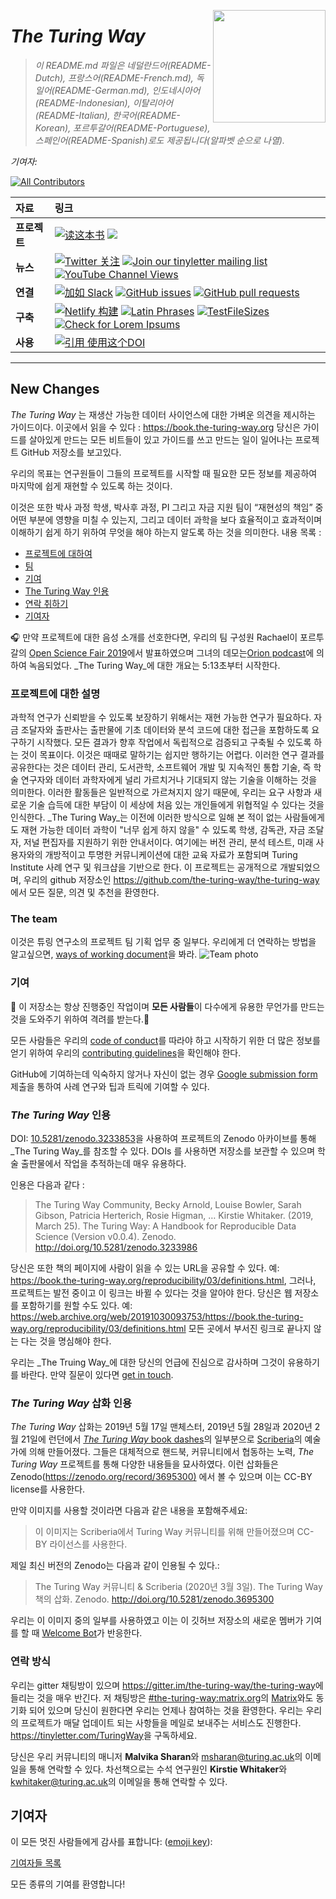 <a href="https://book.the-turing-way.org/welcome.html"><img src="book/website/figures/logo/logo.jpg?raw=true)" width="180" align="Right" /></a>

# _The Turing Way_

>_이 README.md 파일은 네덜란드어(README-Dutch), 프랑스어(README-French.md), 독일어(README-German.md), 인도네시아어(README-Indonesian), 이탈리아어(README-Italian), 한국어(README-Korean), 포르투갈어(README-Portuguese), 스페인어(README-Spanish)로도 제공됩니다(알파벳 순으로 나열)._

*기여자:*

<!-- ALL-CONTRIBUTORS-BADGE:START - Do not remove or modify this section -->
[![All Contributors](https://img.shields.io/badge/all_contributors-328-orange.svg)](#contributors)
<!-- ALL-CONTRIBUTORS-BADGE:END -->

| 자료 | 링크|
| :--- | :--- |
| **프로젝트** | [![读这本书](https://img.shields.io/badge/read-the%20book-blue.svg)](https://book.the-turing-way.org) [![](https://img.shields.io/static/v1?label=TuringWay&message=I%20want%20to%20contribute!&color=yellow&logo=data%3Aimage%2Fpng%3Bbase64%2CiVBORw0KGgoAAAANSUhEUgAAABAAAAAQCAYAAAAf8%2F9hAAACYklEQVQ4jXXTy09TQRTH8f5VPhI1xoVxYURNAFcmRleaGDdGXQlKAYkLUARNfICoScGKpTyE3t5bkKD2AUQepUXB0gcgLTalD9rema8LKRVrT3I2k%2Fl95kwyY6BMfQiFqHaoVDlUBoJBZJl9hn8XRsIhqh0abd55tnWdrBA8WfBSpakMhUqhXUCJhKl2aLR65%2FEtLeGc%2BYoy5aHf46bX7cThctK%2BAw2HQkVAW41wzqHRMjNNRteR%2BQzGjg5udZtQ47FiO50gdLZ1nVbvPNUOFSUSxnB4sJ%2F0TjCTTjHk%2BoJl%2BRtqPEaL6zMH79Rw0dyDVVURqRgyn0EkN8jkshwZGsBQodgQyQ2kyDPsce859drjdqLRKE0D%2FZhHR5F6DpHc2B3%2FjF3BcFqxARIpBXXmt9ii67vAYDhIr8fNx0UfE3OzzC0sIHIpxNYqSPEHqFBsiFQMkU3h8vs5%2FvABTeNje6BCj%2FxcwzLlIZHYROq5v4EoIr2JyCbJ57Kobjd3u7o41v4I68pyCfTGrhSvUKHYAJD5bcTWGjKbJJdO4A8E6JyexP4rWgK8Vkb2AjK7hcxnmZybxfF9kff%2BhZJQofvXwhg7O4vAfU2l79ME79xOrjY3c9ZYVzZs8nvZf6%2BRQCRCTgiODg1iCK6vc6WtjZM1tzlRW8sNa99%2Fx64fH%2BNAQz0un49nfh%2BVmspAcKX4lKWUbMbjXOg2cf3Vy%2BLIoRWqekxc7nhB6%2FQ0lZqKJRBAyjKfKZFIcKixgVPPn3LTamFfUyPne7qp1Oz0Bn4g5d7vVAIUamJ2FqPZzCW7gvlHabBQvwE2XnlAiFRrOwAAAABJRU5ErkJggg%3D%3D)](https://github.com/the-turing-way/the-turing-way/blob/main/CONTRIBUTING.md) |
| **뉴스** | [![Twitter 关注](https://img.shields.io/twitter/follow/turingway?style=social)](https://twitter.com/turingway) [![Join our tinyletter mailing list](https://img.shields.io/badge/receive-our%20newsletter%20❤%EF%B8%8F-blueviolet.svg)](https://tinyletter.com/TuringWay)  [![YouTube Channel Views](https://img.shields.io/youtube/channel/views/UCPDxZv5BMzAw0mPobCbMNuA?style=social)](https://www.youtube.com/channel/UCPDxZv5BMzAw0mPobCbMNuA)  |
| **연결** | [![加如 Slack](https://img.shields.io/badge/Chat-on%20Slack-ff69b4)](https://join.slack.com/t/theturingway/shared_invite/zt-fn608gvb-h_ZSpoA29cCdUwR~TIqpBw) [![GitHub issues](https://img.shields.io/github/issues/the-turing-way/the-turing-way)](https://github.com/the-turing-way/the-turing-way/issues) [![GitHub pull requests](https://img.shields.io/github/issues-pr/the-turing-way/the-turing-way)](https://github.com/the-turing-way/the-turing-way/pulls) |
| **구축** | [![Netlify 构建](https://github.com/the-turing-way/the-turing-way/workflows/CI/badge.svg)](https://github.com/the-turing-way/the-turing-way/actions?query=workflow%3ACI+branch%3Amain) [![Latin Phrases](https://github.com/the-turing-way/the-turing-way/workflows/Check%20for%20Latin%20Phrases/badge.svg)](https://github.com/the-turing-way/the-turing-way/actions?query=workflow%3A%22Check+for+Latin+Phrases%22+branch%3Amain) [![TestFileSizes](https://github.com/the-turing-way/the-turing-way/workflows/TestFileSizes/badge.svg)](https://github.com/the-turing-way/the-turing-way/actions?query=workflow%3ATestFileSizes+branch%3Amain) [![Check for Lorem Ipsums](https://github.com/the-turing-way/the-turing-way/workflows/Check%20for%20Lorem%20Ipsums/badge.svg)](https://github.com/the-turing-way/the-turing-way/actions?query=workflow%3A%22Check+for+Lorem+Ipsums%22+branch%3Amain) |
| **사용** |  [![引用 使用这个DOI](https://zenodo.org/badge/DOI/10.5281/zenodo.3233853.svg)](https://doi.org/10.5281/zenodo.3233853) |

----
New Changes  
----  


_The Turing Way_ 는 재생산 가능한 데이터 사이언스에 대한 가벼운 의견을 제시하는 가이드이다.
이곳에서 읽을 수 있다 : <https://book.the-turing-way.org>
당신은 가이드를 살아있게 만드는 모든 비트들이 있고 가이드를 쓰고 만드는 일이 일어나는 프로젝트 GitHub 저장소를 보고있다.

우리의 목표는 연구원들이 그들의 프로젝트를 시작할 때 필요한 모든 정보를 제공하여 마지막에 쉽게 재현할 수 있도록 하는 것이다.

이것은 또한 박사 과정 학생, 박사후 과정, PI 그리고 자금 지원 팀이 “재현성의 책임” 중 어떤 부분에 영향을 미칠 수 있는지, 그리고 데이터 과학을 보다 효율적이고 효과적이며 이해하기 쉽게 하기 위하여 무엇을 해야 하는지 알도록 하는 것을 의미한다.
내용 목록 : 

- [프로젝트에 대하여](#about-the-project)
- [팀](#the-team)
- [기여](#contributing)
- [The Turing Way 인용](#citing-the-turing-way)
- [연락 취하기](#get-in-touch)
- [기여자](#contributors)

🎧 만약 프로젝트에 대한 음성 소개를 선호한다면, 우리의 팀 구성원 Rachael이 포르투갈의 [Open Science Fair 2019](https://www.opensciencefair.eu/)에서 발표하였으며 그녀의 데모는[Orion podcast](https://orionopenscience.podbean.com/e/the-fair-is-in-town-figshare-the-turing-way-and-open-science-quest-at-the-osfair2019/)에 의하여 녹음되었다.
_The Turing Way_에 대한 개요는 5:13초부터 시작한다.

### 프로젝트에 대한 설명

과학적 연구가 신뢰받을 수 있도록 보장하기 위해서는 재현 가능한 연구가 필요하다.
자금 조달자와 출판사는 출판물에 기초 데이터와 분석 코드에 대한 접근을 포함하도록 요구하기 시작했다.
모든 결과가 향후 작업에서 독립적으로 검증되고 구축될 수 있도록 하는 것이 목표이다.
이것은 때때로 말하기는 쉽지만 행하기는 어렵다.
이러한 연구 결과를 공유한다는 것은 데이터 관리, 도서관학, 소프트웨어 개발 및 지속적인 통합 기술, 즉 학술 연구자와 데이터 과학자에게 널리 가르치거나 기대되지 않는 기술을 이해하는 것을 의미한다.
이러한 활동들은 일반적으로 가르쳐지지 않기 때문에, 우리는 요구 사항과 새로운 기술 습득에 대한 부담이 이 세상에 처음 있는 개인들에게 위협적일 수 있다는 것을 인식한다. 
_The Turing Way_는 이전에 이러한 방식으로 일해 본 적이 없는 사람들에게도 재현 가능한 데이터 과학이 "너무 쉽게 하지 않을" 수 있도록 학생, 감독관, 자금 조달자, 저널 편집자를 지원하기 위한 안내서이다.
여기에는 버전 관리, 분석 테스트, 미래 사용자와의 개방적이고 투명한 커뮤니케이션에 대한 교육 자료가 포함되며 Turing Institute 사례 연구 및 워크샵을 기반으로 한다. 
이 프로젝트는 공개적으로 개발되었으며, 우리의 github 저장소인 <https://github.com/the-turing-way/the-turing-way>에서 모든 질문, 의견 및 추천을 환영한다.

### The team

이것은 튜링 연구소의 프로젝트 팀 기획 업무 중 일부다.
우리에게 더 연락하는 방법을 알고싶으면, [ways of working document](ways_of_working.md)을 봐라.
![Team photo](book/website/figures/TuringWayTeam.jpg)

### 기여

:construction: 이 저장소는 항상 진행중인 작업이며 **모든 사람들**이 다수에게 유용한 무언가를 만드는 것을 도와주기 위하여 격려를 받는다.:construction:

모든 사람들은 우리의 [code of conduct](CODE_OF_CONDUCT.md)를 따라야 하고 시작하기 위한 더 많은 정보를 얻기 위하여 우리의 [contributing guidelines](CONTRIBUTING.md)을 확인해야 한다.

GitHub에 기여하는데 익숙하지 않거나 자신이 없는 경우 [Google submission form](https://goo.gl/forms/akFqZEIy2kxAjfZW2) 제출을 통하여 사례 연구와 팁과 트릭에 기여할 수 있다.

### _The Turing Way_ 인용

DOI: [10.5281/zenodo.3233853](https://doi.org/10.5281/zenodo.3233853)을 사용하여 프로젝트의 Zenodo 아카이브를 통해 _The Turing Way_를 참조할 수 있다.
DOIs 를 사용하면 저장소를 보관할 수 있으며 학술 출판물에서 작업을 추적하는데 매우 유용하다.

인용은 다음과 같다 : 

> The Turing Way Community, Becky Arnold, Louise Bowler, Sarah Gibson, Patricia Herterich, Rosie Higman, … Kirstie Whitaker. (2019, March 25). The Turing Way: A Handbook for Reproducible Data Science (Version v0.0.4). Zenodo. <http://doi.org/10.5281/zenodo.3233986>

당신은 또한 책의 페이지에 사람이 읽을 수 있는 URL을 공유할 수 있다. 예: <https://book.the-turing-way.org/reproducibility/03/definitions.html>, 그러나, 프로젝트는 발전 중이고 이 링크는 바뀔 수 있다는 것을 알아야 한다.
당신은 웹 저장소를 포함하기를 원할 수도 있다. 예: <https://web.archive.org/web/20191030093753/https://book.the-turing-way.org/reproducibility/03/definitions.html> 모든 곳에서 부서진 링크로 끝나지 않는 다는 것을 명심해야 한다.

우리는 _The Truing Way_에 대한 당신의 언급에 진심으로 감사하며 그것이 유용하기를 바란다. 만약 질문이 있다면 [get in touch](#get-in-touch).

### _The Turing Way_ 삽화 인용

_The Turing Way_ 삽화는 2019년 5월 17일 맨체스터, 2019년 5월 28일과 2020년 2월 21일에 런던에서  [_The Turing Way_ book dashes](https://github.com/the-turing-way/the-turing-way/tree/main/workshops/book-dash)의 일부분으로 [Scriberia](https://www.scriberia.co.uk/)의 예술가에 의해 만들어졌다.
그들은 대체적으로 핸드북, 커뮤니티에서 협동하는 노력, _The Turing Way_ 프로젝트를 통해 다양한 내용들을 묘사하였다. 
이런 삽화들은 Zenodo([https://zenodo.org/record/3695300)](https://zenodo.org/record/3695300) 에서 볼 수 있으며 이는 CC-BY license를 사용한다.


만약 이미지를 사용할 것이라면 다음과 같은 내용을 포함해주세요:

>  이 이미지는 Scriberia에서 Turing Way 커뮤니티를 위해 만들어졌으며 CC-BY 라이선스를 사용한다.

제일 최신 버전의 Zenodo는 다음과 같이 인용될 수 있다.:

>  The Turing Way 커뮤니티 & Scriberia (2020년 3월 3일). The Turing Way 책의 삽화. Zenodo. http://doi.org/10.5281/zenodo.3695300

우리는 이 이미지 중의 일부를 사용하였고 이는 이 깃허브 저장소의 새로운 멤버가 기여를 할 때 [Welcome Bot](https://github.com/apps/welcome)가 반응한다.

### 연락 방식

우리는 gitter 채팅방이 있으며  <https://gitter.im/the-turing-way/the-turing-way>에 들리는 것을 매우 반긴다. 
저 채팅방은 [#the-turing-way:matrix.org](https://riot.im/app/#/room/#the-turing-way:matrix.org)의  [Matrix](https://matrix.org)와도 동기화 되어 있으며 당신이 원한다면 우리는 언제나 참여하는 것을 환영한다.
우리는 우리의 프로젝트가 매달 업데이트 되는 사항들을 메일로 보내주는 서비스도 진행한다.
<https://tinyletter.com/TuringWay>을 구독하세요.

당신은 우리 커뮤니티의 매니저 **Malvika Sharan**와 [msharan@turing.ac.uk](mailto:msharan@turing.ac.uk)의 이메일을 통해 연락할 수 있다.
차선책으로는 수석 연구원인 **Kirstie Whitaker**와 [kwhitaker@turing.ac.uk](mailto:kwhitaker@turing.ac.uk)의 이메일을 통해 연락할 수 있다.

## 기여자

이 모든 멋진 사람들에게 감사를 표합니다: ([emoji key](https://allcontributors.org/docs/en/emoji-key)):

[기여자들 목록](https://github.com/the-turing-way/the-turing-way#contributors)

모든 종류의 기여를 환영합니다!
